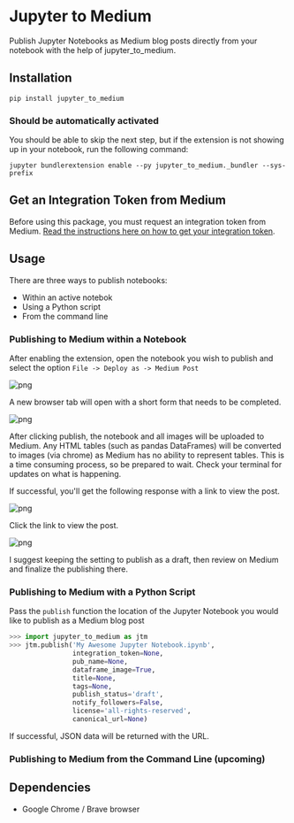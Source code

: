 # Jupyter to Medium

Publish Jupyter Notebooks as Medium blog posts directly from your notebook with the help of jupyter_to_medium.

## Installation

`pip install jupyter_to_medium`

### Should be automatically activated

You should be able to skip the next step, but if the extension is not showing up in your notebook, run the following command:

`jupyter bundlerextension enable --py jupyter_to_medium._bundler --sys-prefix`

## Get an Integration Token from Medium

Before using this package, you must request an integration token from Medium. [Read the instructions here on how to get your integration token](https://github.com/Medium/medium-api-docs).

## Usage

There are three ways to publish notebooks:

* Within an active notebok
* Using a Python script
* From the command line

### Publishing to Medium within a Notebook

After enabling the extension, open the notebook you wish to publish and select the option `File -> Deploy as -> Medium Post`

![png](images/menu_option.png)

A new browser tab will open with a short form that needs to be completed.

![png](images/form.png)

After clicking publish, the notebook and all images will be uploaded to Medium. Any HTML tables (such as pandas DataFrames) will be converted to images (via chrome) as Medium has no ability to represent tables. This is a time consuming process, so be prepared to wait. Check your terminal for updates on what is happening.

If successful, you'll get the following response with a link to view the post.

![png](images/success.png)

Click the link to view the post.

![png](images/post.png)

I suggest keeping the setting to publish as a draft, then review on Medium and finalize the publishing there.

### Publishing to Medium with a Python Script

Pass the `publish` function the location of the Jupyter Notebook you would like to publish as a Medium blog post

```python
>>> import jupyter_to_medium as jtm
>>> jtm.publish('My Awesome Jupyter Notebook.ipynb',
                integration_token=None,
                pub_name=None,
                dataframe_image=True,
                title=None,
                tags=None,
                publish_status='draft',
                notify_followers=False,
                license='all-rights-reserved',
                canonical_url=None)
```

If successful, JSON data will be returned with the URL.

### Publishing to Medium from the Command Line (upcoming)

## Dependencies

* Google Chrome / Brave browser